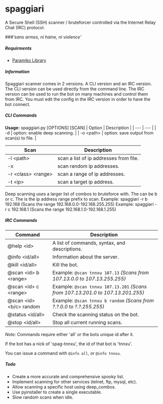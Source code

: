 # spaggiari
A Secure Shell (SSH) scanner / bruteforcer controlled via the Internet Relay Chat (IRC) protocol.

###*'sans armes, ni haine, ni violence'*

##### Requirments
 - [Paramiko Library](http://www.paramiko.org/)
 
##### Information
Spaggiari scanner comes in 2 versions. A CLI version and an IRC version.
The CLI version can be used directly from the command line.
The IRC version can be used to run the bot on many machines and control them from IRC.
You must edit the config in the IRC version in order to have the bot connect.

##### CLI Commands
**Usage:** spaggiari.py [OPTIONS] [SCAN]
| Option | Description |
| --- | --- |
| -d | option: enable deep scanning. |
| -o \<path> | option: save output from scan(s) to file. |


| Scan | Description |
| --- | --- |
| -l \<path> | scan a list of ip addresses from file. |
| -x | scan random ip addresses. |
| -r \<class> \<range> | scan a range of ip addresses. |
| -t \<ip> | scan a target ip address. |

Deep scanning uses a larger list of combos to bruteforce with.
The <class> can be b or c. The <range> is the ip address range prefix to scan.
Example: spaggiari -r b 192.168   (Scans the range 192.168.0.0-192.168.255.255)
Example: spaggiari -r c 192.168.1 (Scans the range 192.168.1.0-192.168.1.255)

 
##### IRC Commands
| Command | Description |
| --- | --- |
| @help \<id> | A list of commands, syntax, and descriptions. |
| @info \<id/all> | Information about the server. |
| @kill \<id/all> | Kill the bot. |
| @scan \<id> b \<range> | Example: `@scan tnnxu 107.13` *(Scans from 107.13.0.0   to 107.13.255.255)* |
| @scan \<id> c \<range> | Example: `@scan tnnxu 107.13.201` *(Scans from 107.13.201.0 to 107.13.201.255)* |
| @scan \<id> \<b/c> random | Example: `@scan tnnxu b random` *(Scans from ?.?.0.0 to ?.?.255.255)* |
| @status \<id/all> | Check the scanning status on the bot. |
| @stop \<id/all> | Stop all current running scans. |

*Note:* Commands require either 'all' or the bots unique id after it.

If the bot has a nick of 'spag-tnnxu', the id of that bot is 'tnnxu'.

You can issue a command with `@info all`, or `@info tnnxu`.
 
##### Todo
- Create a more accurate and comprehensive spooky list.
- Implement scanning for other services (telnet, ftp, mysql, etc).
- Allow scanning a specific host using deep_combos.
- Use pyinstaller to create a single executable.
- Slow random scans when idle.
